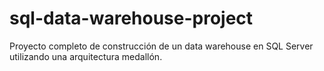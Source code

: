 # sql-data-warehouse-project
Proyecto completo de construcción de un data warehouse en SQL Server utilizando una arquitectura medallón.
